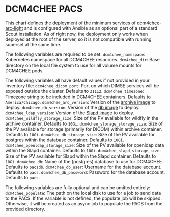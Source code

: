 # DCM4CHEE PACS

This chart defines the deployment of the minimum services of [dcm4chee-arc-light](https://github.com/dcm4che/dcm4chee-arc-light/wiki/Run-minimum-set-of-archive-services-on-a-single-host)
and is configured with Ansible as an optional part of a standard Scout installation. As of right now, the deployment only works when deployed at the root of the server, so it is not
compatible with running superset at the same time.

The following variables are required to be set:
`dcm4chee_namespace`: Kubernetes namespace for all DCM4CHEE resources.
`dcm4chee_dir`: Base directory on the local file system to use for all volume mounts for DCM4CHEE pods.

The following variables all have default values if not provided in your inventory file:
`dcm4chee_dicom_port`: Port on which DIMSE services will be exposed outside the cluster. Defaults to `31112`.
`dcm4chee_timezone`: Timezone string to be included in DCM4CHEE containers. Defaults to `America/Chicago`.
`dcm4chee_arc_version`: Version of the [archive image](https://github.com/dcm4che-dockerfiles/dcm4chee-arc-psql) to deploy.
`dcm4chee_db_version`: Version of the [db image](https://github.com/dcm4che-dockerfiles/postgres-dcm4chee) to deploy.
`dcm4chee_ldap_version`: Version of the [Slapd image](https://github.com/dcm4che-dockerfiles/slapd-dcm4chee) to deploy.
`dcm4chee_wildfly_storage_size`: Size of the PV available for wildfly in the archive container. Defaults to `10Gi`.
`dcm4chee_storage_storage_size`: Size of the PV available for storage (primarily for DICOM) within archive container. Defaults to `10Gi`.
`dcm4chee_db_storage_size`: Size of the PV available for postgres within the database container. Defaults to `10Gi`.
`dcm4chee_openldap_storage_size`: Size of the PV available for openldap data within the Slapd container. Defaults to `10Gi`.
`dcm4chee_slapd_storage_size`: Size of the PV available for Slapd within the Slapd container. Defaults to `10Gi`.
`dcm4chee_db`: Name of the (postgres) database to use for DCM4CHEE. Defaults to `pacsdb`.
`dcm4chee_db_user`: Username for the database account. Defaults to `pacs`.
`dcm4chee_db_password`: Password for the database account. Defaults to `pacs`.

The following variables are fully optional and can be omitted entirely:
`dcm4chee_populate`: The path on the local disk to use for a job to send data to the PACS. If the variable is not defined,
the populate job will be skipped. Otherwise, it will be created as an async job to populate the PACS from the provided
directory.
